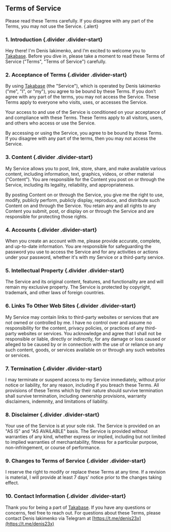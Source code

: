 ## Terms of Service

Please read these Terms carefully. If you disagree with any part of the Terms, you may not use the Service. {.alert}

### 1. Introduction  {.divider .divider-start}

Hey there! I'm Denis Iakimenko, and I’m excited to welcome you to [Takabase](https://takabase.com). Before you dive in, please take a moment to read these Terms of Service ("Terms", "Terms of Service") carefully.

### 2. Acceptance of Terms {.divider .divider-start}

By using [Takabase](https://takabase.com) (the "Service"), which is operated by Denis Iakimenko ("me", "I", or "my"), you agree to be bound by these Terms. If you don’t agree with any part of the terms, you may not access the Service. These Terms apply to everyone who visits, uses, or accesses the Service.

Your access to and use of the Service is conditioned on your acceptance of and compliance with these Terms. These Terms apply to all visitors, users, and others who access or use the Service.

By accessing or using the Service, you agree to be bound by these Terms. If you disagree with any part of the terms, then you may not access the Service.

### 3. Content {.divider .divider-start}

My Service allows you to post, link, store, share, and make available various content, including information, text, graphics, videos, or other material ("Content"). You are responsible for the Content you post on or through the Service, including its legality, reliability, and appropriateness.

By posting Content on or through the Service, you give me the right to use, modify, publicly perform, publicly display, reproduce, and distribute such Content on and through the Service. You retain any and all rights to any Content you submit, post, or display on or through the Service and are responsible for protecting those rights.

### 4. Accounts {.divider .divider-start}

When you create an account with me, please provide accurate, complete, and up-to-date information. You are responsible for safeguarding the password you use to access the Service and for any activities or actions under your password, whether it's with my Service or a third-party service.

### 5. Intellectual Property {.divider .divider-start}

The Service and its original content, features, and functionality are and will remain my exclusive property. The Service is protected by copyright, trademark, and other laws of foreign countries.

### 6. Links To Other Web Sites {.divider .divider-start}

My Service may contain links to third-party websites or services that are not owned or controlled by me. I have no control over and assume no responsibility for the content, privacy policies, or practices of any third-party websites or services. You acknowledge and agree that I shall not be responsible or liable, directly or indirectly, for any damage or loss caused or alleged to be caused by or in connection with the use of or reliance on any such content, goods, or services available on or through any such websites or services.

### 7. Termination {.divider .divider-start}

I may terminate or suspend access to my Service immediately, without prior notice or liability, for any reason, including if you breach these Terms. All provisions of these Terms which by their nature should survive termination shall survive termination, including ownership provisions, warranty disclaimers, indemnity, and limitations of liability.

### 8. Disclaimer {.divider .divider-start}

Your use of the Service is at your sole risk. The Service is provided on an "AS IS" and "AS AVAILABLE" basis. The Service is provided without warranties of any kind, whether express or implied, including but not limited to implied warranties of merchantability, fitness for a particular purpose, non-infringement, or course of performance.

### 9. Changes to Terms of Service {.divider .divider-start}

I reserve the right to modify or replace these Terms at any time. If a revision is material, I will provide at least 7 days' notice prior to the changes taking effect.

### 10. Contact Information {.divider .divider-start}

Thank you for being a part of [Takabase](https://takabase.com). If you have any questions or concerns, feel free to reach out. For questions about these Terms, please contact Denis Iakimenko via Telegram at [https://t.me/denis23x](https://t.me/denis23x)
